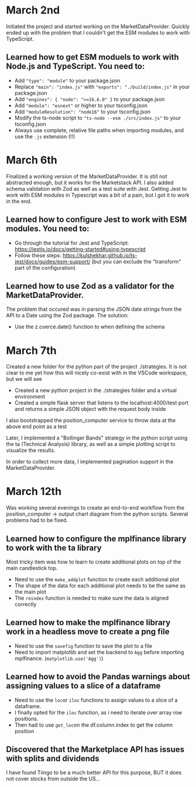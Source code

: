 # March 2nd

Initiated the project and started working on the MarketDataProvider.
Quickly ended up with the problem that I couldn't get the ESM modules to work with TypeScript.

## Learned how to get ESM moduels to work with Node.js and TypeScript. You need to:

- Add `"type": "module"` to your package.json
- Replace `"main": "index.js"` with `"exports": "./build/index.js"` in your package.json
- Add `"engines": { "node": ">=16.6.0" }` to your package.json
- Add `"module": "esnext"` or higher to your tsconfig.json
- Add `"moduleResolution": "node16"` to your tsconfig.json
- Modify the ts-node script to `"ts-node --esm ./src/index.js"` to your tsconfig.json
- Always use complete, relative file paths when importing modules, and use the `.js` extension (!!)

# March 6th

Finalized a working version of the MarketDataProvider. It is still not abstracted enough, but it works for the Marketstack API. I also added schema validation with Zod as well as a test suite with Jest. Getting Jest to work with ESM modules in Typescript was a bit of a pain, but I got it to work in the end.

## Learned how to configure Jest to work with ESM modules. You need to:

- Go through the tutorial for Jest and TypeScript: https://jestjs.io/docs/getting-started#using-typescript
- Follow these steps: https://kulshekhar.github.io/ts-jest/docs/guides/esm-support/ (but you can exclude the "transform" part of the configuration)

## Learned how to use Zod as a validator for the MarketDataProvider.

The problem that occured was in parsing the JSON date strings from the API to a Date using the Zod package. The solution:

- Use the z.coerce.date() function to when defining the schema

# March 7th

Created a new folder for the python part of the project ./strategies.
It is not clear to me yet how this will nicely co-exist with in the VSCode workspace, but we will see

- Created a new python project in the ./strategies folder and a virtual environment
- Created a simple flask server that listens to the localhost:4000/test port and returns a simple JSON object with the request body inside

I also bootstrapped the position_computer service to throw data at the above end point as a test

Later, I implemented a "Bollinger Bands" strategy in the python script using the ta (Technical Analysis) library, as well as a simple plotting script to visualize the results.

In order to collect more data, I implemented pagination support in the MarketDataProvider.

# March 12th

Was working several evenings to create an end-to-end workflow from the position_computer -> output chart diagram from the python scripts. Several problems had to be fixed.

## Learned how to configure the mplfinance library to work with the ta library

Most tricky item was how to learn to create additional plots on top of the main candlestick top.

- Need to use the `make_addplot` function to create each additional plot
- The shape of the data for each additional plot needs to be the same as the main plot
- The `reindex` function is needed to make sure the data is aligned correctly

## Learned how to make the mplfinance library work in a headless move to create a png file

- Need to use the `savefig` function to save the plot to a file
- Need to import matplotlib and set the backend to `Agg` before importing mplfinance. (`matplotlib.use('Agg')`)

## Learned how to avoid the Pandas warnings about assigning values to a slice of a dataframe

- Need to use the `loc`or `iloc` functions to assign values to a slice of a dataframe.
- I finally opted for the `iloc` function, as i need to iterate over array row positions.
- Then had to use `get_loc`on the df.column.index to get the column position

## Discovered that the Marketplace API has issues with splits and dividends

I have found Tiingo to be a much better API for this purpose, BUT it does not cover stocks from outside the US...
